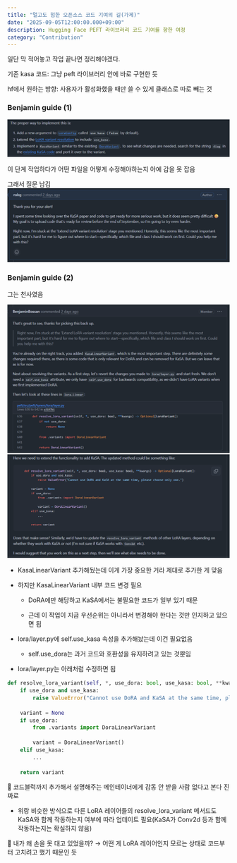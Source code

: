 ```yaml
---
title: "멀고도 험한 오픈소스 코드 기여의 길(가제)" 
date: "2025-09-05T12:00:00.000+09:00"
description: Hugging Face PEFT 라이브러리 코드 기여를 향한 여정
category: "Contribution"
---
```

일단 막 적어놓고 작업 끝나면 정리해야겠다.

기존 kasa 코드: 그냥 peft 라이브러리 안에 바로 구현한 듯

hf에서 원하는 방향: 사용자가 활성화했을 때만 쓸 수 있게 클래스로 따로 빼는 것

### Benjamin guide (1)
![benjamin 1](./img/b1.png)

이 단계 작업하다가 어떤 파일을 어떻게 수정해야하는지 아예 감을 못 잡음

그래서 질문 남김
![me 1](./img/m1.png)

### Benjamin guide (2)
그는 천사였음

![benjamin 2-1](./img/b2-1.png)
![benjamin 2-2](./img/b2-2.png)

- KasaLinearVariant 추가해뒀는데 이게 가장 중요한 거라 제대로 추가한 게 맞음

- 하지만 KasaLinearVariant 내부 코드 변경 필요

    - DoRA에만 해당하고 KaSA에서는 불필요한 코드가 일부 있기 때문
    
    - 근데 이 작업이 지금 우선순위는 아니라서 변경해야 한다는 것만 인지하고 있으면 됨

- lora/layer.py에 self.use_kasa 속성을 추가해놨는데 이건 필요없음

    - self.use_dora는 과거 코드와 호환성을 유지하려고 있는 것뿐임

- lora/layer.py는 아래처럼 수정하면 됨
```python
def resolve_lora_variant(self, *, use_dora: bool, use_kasa: bool, **kwargs) -> Optional[LoraVariant]:
    if use_dora and use_kasa:
        raise ValueError("Cannot use DoRA and KaSA at the same time, please choose only one.")

    variant = None
    if use_dora:
        from .variants import DoraLinearVariant

        variant = DoraLinearVariant()
    elif use_kasa:
        ...

    return variant
```
    
💭 코드블럭까지 추가해서 설명해주는 메인테이너에게 감동 안 받을 사람 없다고 본다 진짜로

- 위랑 비슷한 방식으로 다른 LoRA 레이어들의 resolve_lora_variant 메서드도 KaSA와 함께 작동하는지 여부에 따라 업데이트 필요(KaSA가 Conv2d 등과 함께 작동하는지는 확실하지 않음)

💭 내가 왜 손을 못 대고 있었을까? → 어떤 게 LoRA 레이어인지 모르는 상태로 코드부터 고치려고 했기 때문인 듯